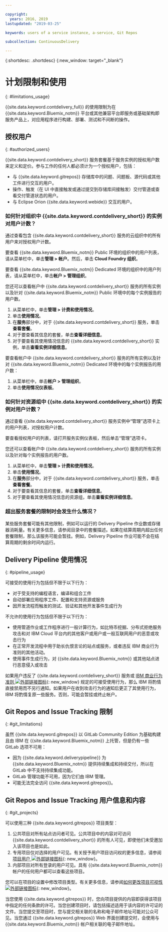 ```yaml
---

copyright:
  years: 2016, 2019
lastupdated: "2019-03-25"

keywords: users of a service instance, a-service, Git Repos

subcollection: ContinuousDelivery

---
```


{:shortdesc: .shortdesc}
{:new_window: target="_blank"}

# 计划限制和使用
{: #limitations_usage}

{{site.data.keyword.contdelivery_full}} 的使用限制为在 {{site.data.keyword.Bluemix_notm}} 平台或其他兼容平台即服务或基础架构即服务产品上，对应用程序进行构建、部署、测试和不间断的操作。

## 授权用户
{: #authorized_users}

{{site.data.keyword.contdelivery_short}} 服务套餐基于服务实例的授权用户数来定义和定价。参与工作的任何人都必须计为一个授权用户，包括：

 * 与 {{site.data.keyword.gitrepos}} 存储库中的问题、问题板、源代码或其他工件进行交互的用户。
 * 操作、触发（在 UI 中直接触发或通过提交到存储库间接触发）交付管道或查看交付管道状态的用户。
 * 与 Eclipse Orion {{site.data.keyword.webide}} 交互的用户。

### 如何针对组织中 {{site.data.keyword.contdelivery_short}} 的实例对用户计数？

通过查看包含 {{site.data.keyword.contdelivery_short}} 服务的云组织中的所有用户来对授权用户计数。

要查看 {{site.data.keyword.Bluemix_notm}} Public 环境的组织中的用户列表，请从菜单栏中，单击**管理 > 帐户**。然后，单击 **Cloud Foundry 组织**。

要查看 {{site.data.keyword.Bluemix_notm}} Dedicated 环境的组织中的用户列表，请从菜单栏中，单击**帐户 > 管理组织**。

您还可以查看帐户中 {{site.data.keyword.contdelivery_short}} 服务的所有实例以及针对 {{site.data.keyword.Bluemix_notm}} Public 环境中的每个实例报告的用户数。

1. 从菜单栏中，单击**管理 > 计费和使用情况**。
2. 单击**使用情况**。
3. 在**服务**部分中，对于 {{site.data.keyword.contdelivery_short}} 服务，单击**查看套餐**。
4. 对于要查看其信息的套餐，单击**查看详细信息**。
5. 对于要查看其使用情况信息的 {{site.data.keyword.contdelivery_short}} 实例，单击**查看实例详细信息**。

要查看帐户中 {{site.data.keyword.contdelivery_short}} 服务的所有实例以及针对 {{site.data.keyword.Bluemix_notm}} Dedicated 环境中的每个实例报告的用户数：

1. 从菜单栏中，单击**帐户 > 管理组织**。
2. 单击**使用情况仪表板**。

### 如何针对资源组中 {{site.data.keyword.contdelivery_short}} 的实例对用户计数？

通过查看 {{site.data.keyword.contdelivery_short}} 服务实例中“管理”选项卡上的用户列表，对授权用户计数。

要查看授权用户的列表，请打开服务实例仪表板，然后单击“管理”选项卡。

您还可以查看帐户中 {{site.data.keyword.contdelivery_short}} 服务的所有实例以及针对每个实例报告的用户数。

1. 从菜单栏中，单击**管理 > 计费和使用情况**。
2. 单击**使用情况**。
3. 在**服务**部分中，对于 {{site.data.keyword.contdelivery_short}} 服务，单击**查看套餐**。
4. 对于要查看其信息的套餐，单击**查看详细信息**。
5. 对于要查看其使用情况信息的资源组，单击**查看实例详细信息**。

### 超出服务套餐的限制时会发生什么情况？

某些服务套餐可能有其他限制，例如可以运行的 Delivery Pipeline 作业数或存储器消耗量。有关更多信息，请参阅目录中的套餐描述。如果在结算周期内超出任何套餐限制，那么该服务可能会暂挂。例如，Delivery Pipeline 作业可能不会在结算周期的剩余时间内运行。

## Delivery Pipeline 使用情况
{: #pipeline_usage}

可接受的使用行为包括但不限于以下行为：

* 对于受支持的编程语言，编译和组合工件
* 自动部署应用程序工件、配置和支持资源或服务
* 因开发流程而触发的测试、验证和其他开发事件生成行为

不允许的使用行为包括但不限于以下行为：

* 使用管道作业或工作程序进行一般计算行为，如比特币挖掘、分布式拒绝服务攻击和对 IBM Cloud 平台内的其他客户或用户或一般互联网用户的恶意或攻击行为
* 在正常开发流程中用于助长仇恨言论的站点或服务，或者违反 IBM 商业行为准则的其他活动。
* 使用事件生成行为，对 {{site.data.keyword.Bluemix_notm}} 或其他站点进行恶意侵入或攻击

如果用户违反了 {{site.data.keyword.contdelivery_short}} 服务或 [IBM 商业行为准则 ![外部链接图标](../../icons/launch-glyph.svg "外部链接图标")](https://www.ibm.com/investor/governance/business-conduct-guidelines.html){: new_window} 规定的可接受使用行为，那么 IBM 将酌情直接禁用而不另行通知。如果用户在收到攻击行为的通知后更正了其使用行为，IBM 将酌情复原一些服务。否则，可能会暂挂或终止帐户。

## Git Repos and Issue Tracking 限制
{: #git_limitations}

虽然 {{site.data.keyword.gitrepos}} 以 GitLab Community Edition 为基础构建且由 IBM 在 {{site.data.keyword.Bluemix_notm}} 上托管，但是仍有一些 GitLab 选项不可用：

 * 因为 {{site.data.keyword.deliverypipeline}} 为 {{site.data.keyword.Bluemix_notm}} 提供持续集成和持续交付，所以在 GitLab 中不支持持续集成功能。
 * GitLab 管理功能不可用，因为它们由 IBM 管理。
 * 可能无法完全访问 {{site.data.keyword.gitrepos}}。

## Git Repos and Issue Tracking 用户信息和内容
{: #git_projects}

可以使用三种 {{site.data.keyword.gitrepos}} 项目类型：

  1. 公共项目对所有站点访问者可见。公共项目中的内容对可访问 {{site.data.keyword.contdelivery_short}} 的所有人可见，即使他们未受邀加入该项目也是如此。
  2. 专用项目仅对选择的用户可见。有关授予用户项目访问权的更多信息，请参阅[项目用户 ![外部链接图标](../../icons/launch-glyph.svg "外部链接图标")](https://git.ng.bluemix.net/help/workflow/add-user/add-user.md){: new_window}。
  3. 内部项目对所有登录的用户可见。具有 {{site.data.keyword.Bluemix_notm}} 帐户的任何用户都可以查看这些项目。

您可以在项目的设置中修改项目类型。有关更多信息，请参阅[如何更改项目可视性 ![外部链接图标](../../icons/launch-glyph.svg "外部链接图标")](https://git.ng.bluemix.net/help/public_access/public_access#how-to-change-project-visibility){: new_window}。

当您使用 {{site.data.keyword.gitrepos}} 时，您向项目提供的内容即获得该项目中指定的任何条款的许可。当您创建项目时，请包括描述适用于该内容的许可证的文件。当您提交至项目时，您与提交相关联的名称和电子邮件地址可能对公众可见。当您通过 {{site.data.keyword.gitrepos}} Web 界面创建提交时，会使用与 {{site.data.keyword.Bluemix_notm}} 帐户相关联的电子邮件地址。

<!-- ###Privacy with Git Repos and Issue Tracking profiles -->

<!-- A few features of {{site.data.keyword.gitrepos}} require the use of a profile page that publicly displays information that you provide. You give IBM the following permissions: -->

  <!-- a. Make the information in your profile&mdash;such as your name, email, picture, bio, social media links, and user activity&mdash;visible to other users of the service. -->

  <!-- b. Publicly disclose your name and other public information and activities that are associated with your use of the service, or otherwise publicize the fact that you are a user of the service, without any further notice to you. -->

<!-- The email address that is associated with your profile page is derived from your {{site.data.keyword.Bluemix_notm}} account details. To modify the email address that is displayed on your profile page, modify your {{site.data.keyword.Bluemix_notm}} account. -->

<!-- ## Deprecated services
{: #deprecated_services} -->

<!--{{site.data.keyword.trackplan}} and {{site.data.keyword.deliverypipeline}} Classic, which are part of IBM Bluemix {{site.data.keyword.jazzhub_short}} (JazzHub), are being retired. For more information, see [Track & Plan Retirement ![External link icon](../../icons/launch-glyph.svg "External link icon")](https://www.ibm.com/blogs/bluemix/2017/04/track-plan-retirement/){: new_window} and [Delivery Pipeline Retirement ![External link icon](../../icons/launch-glyph.svg "External link icon")](https://www.ibm.com/blogs/bluemix/2017/04/delivery-pipeline-retirement/){: new_window}. -->

<!-- Starting on May 25, no new JazzHub projects can be created. Through automatic rolling upgrades, JazzHub projects will be upgraded to {{site.data.keyword.contdelivery_short}} toolchains. The JazzHub site will be removed from service in early July. For more information about the upgrade, see [Upgrading JazzHub project to Bluemix Continuous Delivery toolchains ![External link icon](../../icons/launch-glyph.svg "External link icon")](https://developer.ibm.com/devops-services/2017/4/18/upgrading-jazzhub-projects-bluemix-continuous-delivery-toolchains/){: new_window} -->
